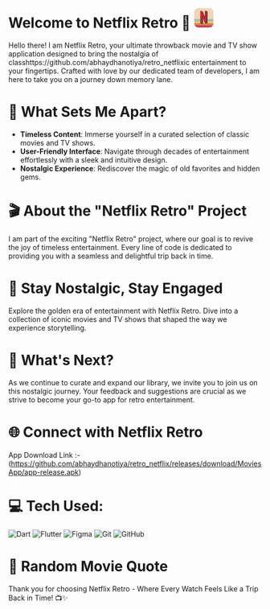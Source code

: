 # Welcome to Netflix Retro 🍿 <img src="https://github.com/abhaydhanotiya/retro_netflix/blob/main/assets/Images/logo.png?raw=true" alt="Netflix Retro Logo" width="40" height="40">

Hello there! I am Netflix Retro, your ultimate throwback movie and TV show application designed to bring the nostalgia of classhttps://github.com/abhaydhanotiya/retro_netflixic entertainment to your fingertips. Crafted with love by our dedicated team of developers, I am here to take you on a journey down memory lane.

# 🚀 What Sets Me Apart?
- **Timeless Content**: Immerse yourself in a curated selection of classic movies and TV shows.
- **User-Friendly Interface**: Navigate through decades of entertainment effortlessly with a sleek and intuitive design.
- **Nostalgic Experience**: Rediscover the magic of old favorites and hidden gems.

# 🎬 About the "Netflix Retro" Project
I am part of the exciting "Netflix Retro" project, where our goal is to revive the joy of timeless entertainment. Every line of code is dedicated to providing you with a seamless and delightful trip back in time.

# 🍿 Stay Nostalgic, Stay Engaged
Explore the golden era of entertainment with Netflix Retro. Dive into a collection of iconic movies and TV shows that shaped the way we experience storytelling.

# 🌟 What's Next?
As we continue to curate and expand our library, we invite you to join us on this nostalgic journey. Your feedback and suggestions are crucial as we strive to become your go-to app for retro entertainment.

# 🌐 Connect with Netflix Retro
App Download Link :- (https://github.com/abhaydhanotiya/retro_netflix/releases/download/MoviesApp/app-release.apk)

# 💻 Tech Used:
![Dart](https://img.shields.io/badge/dart-%230175C2.svg?style=for-the-badge&logo=dart&logoColor=white) ![Flutter](https://img.shields.io/badge/Flutter-%2302569B.svg?style=for-the-badge&logo=Flutter&logoColor=white) ![Figma](https://img.shields.io/badge/figma-%23F24E1E.svg?style=for-the-badge&logo=figma&logoColor=white) ![Git](https://img.shields.io/badge/git%20-%23F05033.svg?&style=for-the-badge&logo=git&logoColor=white) ![GitHub](https://img.shields.io/badge/github%20-%23121011.svg?&style=for-the-badge&logo=github&logoColor=white)

# 🎥 Random Movie Quote




Thank you for choosing Netflix Retro - Where Every Watch Feels Like a Trip Back in Time! 📺✨

<!-- Crafted with nostalgia by the Netflix Retro team -->
